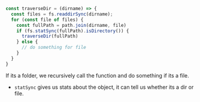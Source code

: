 ```js
const traverseDir = (dirname) => {
  const files = fs.readdirSync(dirname);
  for (const file of files) {
    const fullPath = path.join(dirname, file)
    if (fs.statSync(fullPath).isDirectory()) {
      traverseDir(fullPath)
    } else {
      // do something for file
    }
  }
}
```

If its a folder, we recursively call the function and do something if its a file.

- `statSync` gives us stats about the object, it can tell us whether its a dir or file. 